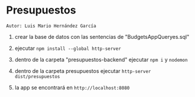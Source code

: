 # Presupuestos

`Autor: Luis Mario Hernández García`

1. crear la base de datos con las sentencias de "BudgetsAppQueryes.sql"

2. ejecutar `npm install --global http-server`

3. dentro de la carpeta "presupuestos-backend" ejecutar `npm i` y `nodemon`

4. dentro de la carpeta presupuestos ejecutar `http-server dist/presupuestos`

5. la app se encontrará en `http://localhost:8080`

